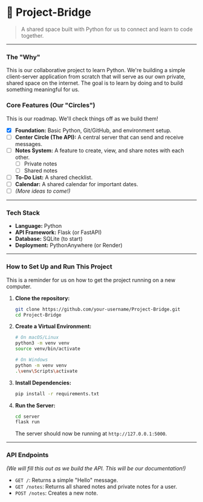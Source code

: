 # 🌉 Project-Bridge

> A shared space built with Python for us to connect and learn to code together.

---

### The "Why"

This is our collaborative project to learn Python. We're building a simple client-server application from scratch that will serve as our own private, shared space on the internet. The goal is to learn by doing and to build something meaningful for us.

### Core Features (Our "Circles")

This is our roadmap. We'll check things off as we build them!

-   [x] **Foundation:** Basic Python, Git/GitHub, and environment setup.
-   [ ] **Center Circle (The API):** A central server that can send and receive messages.
-   [ ] **Notes System:** A feature to create, view, and share notes with each other.
    -   [ ] Private notes
    -   [ ] Shared notes
-   [ ] **To-Do List:** A shared checklist.
-   [ ] **Calendar:** A shared calendar for important dates.
-   [ ] _(More ideas to come!)_

---

### Tech Stack

*   **Language:** Python
*   **API Framework:** Flask (or FastAPI)
*   **Database:** SQLite (to start)
*   **Deployment:** PythonAnywhere (or Render)

---

### How to Set Up and Run This Project

This is a reminder for us on how to get the project running on a new computer.

1.  **Clone the repository:**
    ```bash
    git clone https://github.com/your-username/Project-Bridge.git
    cd Project-Bridge
    ```

2.  **Create a Virtual Environment:**
    ```bash
    # On macOS/Linux
    python3 -m venv venv
    source venv/bin/activate

    # On Windows
    python -m venv venv
    .\venv\Scripts\activate
    ```

3.  **Install Dependencies:**
    ```bash
    pip install -r requirements.txt
    ```

4.  **Run the Server:**
    ```bash
    cd server
    flask run
    ```
    The server should now be running at `http://127.0.0.1:5000`.

---

### API Endpoints

_(We will fill this out as we build the API. This will be our documentation!)_

*   `GET /`: Returns a simple "Hello" message.
*   `GET /notes`: Returns all shared notes and private notes for a user.
*   `POST /notes`: Creates a new note.
